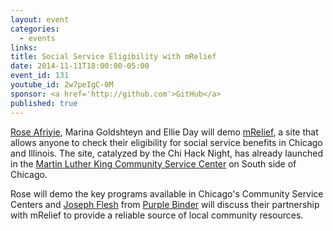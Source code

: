 ```yaml
---
layout: event
categories: 
  - events
links:
title: Social Service Eligibility with mRelief
date: 2014-11-11T18:00:00-05:00
event_id: 131
youtube_id: 2w7peIgC-0M
sponsor: <a href='http://github.com'>GitHub</a>
published: true
---
```


[Rose Afriyie](https://twitter.com/RoseSerwah), Marina Goldshteyn and Ellie Day will demo [mRelief](http://mrelief.herokuapp.com/), a site that allows anyone to check their eligibility for social service benefits in Chicago and Illinois. The site, catalyzed by the Chi Hack Night, has already launched in the [Martin Luther King Community Service Center](http://www.cityofchicago.org/city/en/depts/fss/provdrs/serv/svcs/community_servicecenterlocations.html) on South side of Chicago. 

Rose will demo the key programs available in Chicago's Community Service Centers and [Joseph Flesh](http://www.linkedin.com/in/josephflesh) from [Purple Binder](http://purplebinder.com/) will discuss their partnership with mRelief to provide a reliable source of local community resources. 